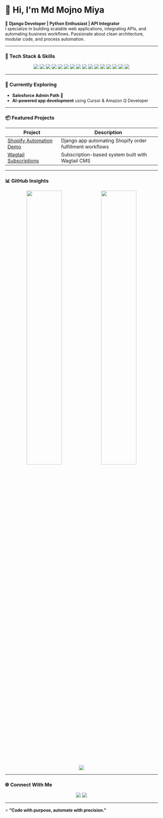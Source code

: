 # 👋 Hi, I'm Md Mojno Miya  

🚀 **Django Developer | Python Enthusiast | API Integrator**  
I specialize in building scalable web applications, integrating APIs, and automating business workflows. Passionate about clean architecture, modular code, and process automation.  

---

### 🧰 Tech Stack & Skills  

<p align="center">
  <img src="https://img.shields.io/badge/Python-3776AB?style=for-the-badge&logo=python&logoColor=white" />
  <img src="https://img.shields.io/badge/Django-092E20?style=for-the-badge&logo=django&logoColor=white" />
  <img src="https://img.shields.io/badge/Wagtail-43B02A?style=for-the-badge&logo=wagtail&logoColor=white" />
  <img src="https://img.shields.io/badge/HTMX-3366CC?style=for-the-badge&logo=htmx&logoColor=white" />
  <img src="https://img.shields.io/badge/Tailwind_CSS-06B6D4?style=for-the-badge&logo=tailwindcss&logoColor=white" />
  <img src="https://img.shields.io/badge/REST%20API-005571?style=for-the-badge&logo=fastapi&logoColor=white" />
  <img src="https://img.shields.io/badge/PostgreSQL-336791?style=for-the-badge&logo=postgresql&logoColor=white" />
  <img src="https://img.shields.io/badge/SQLite-07405E?style=for-the-badge&logo=sqlite&logoColor=white" />
  <img src="https://img.shields.io/badge/Celery-37814A?style=for-the-badge&logo=celery&logoColor=white" />
  <img src="https://img.shields.io/badge/Redis-DC382D?style=for-the-badge&logo=redis&logoColor=white" />
  <img src="https://img.shields.io/badge/Docker-2496ED?style=for-the-badge&logo=docker&logoColor=white" />
  <img src="https://img.shields.io/badge/Git-F05032?style=for-the-badge&logo=git&logoColor=white" />
  <img src="https://img.shields.io/badge/GitHub_Actions-2088FF?style=for-the-badge&logo=githubactions&logoColor=white" />
  <img src="https://img.shields.io/badge/Webhooks-000000?style=for-the-badge&logo=webhook&logoColor=white" />
  <img src="https://img.shields.io/badge/JSON-000000?style=for-the-badge&logo=json&logoColor=white" />
  <img src="https://img.shields.io/badge/AWS-232F3E?style=for-the-badge&logo=amazonaws&logoColor=white" />
</p>

---

### 🧠 Currently Exploring  
- **Salesforce Admin Path** 🧩  
- **AI-powered app development** using Cursor & Amazon Q Developer  

---

### 📦 Featured Projects  

| Project | Description |
|----------|--------------|
| [Shopify Automation Demo](https://github.com/mojnomiya/shopify_automation_demo) | Django app automating Shopify order fulfillment workflows |
| [Wagtail Subscriptions](https://github.com/mojnomiya/wagtail_subscriptions) | Subscription-based system built with Wagtail CMS |

---

### 📊 GitHub Insights  

<p align="center">
  <img width="48%" src="https://github-readme-stats.vercel.app/api?username=mojnomiya&show_icons=true&theme=github_dark&hide_border=true&bg_color=00000000" />
  <img width="48%" src="https://github-readme-streak-stats.herokuapp.com/?user=mojnomiya&theme=github-dark&hide_border=true&background=00000000" />
</p>

<p align="center">
  <img src="https://github-readme-activity-graph.vercel.app/graph?username=mojnomiya&bg_color=000000&color=00e7ff&line=00e7ff&point=ffffff&hide_border=true" />
</p>

---

### 🌐 Connect With Me  

<p align="center">
  <a href="https://github.com/mojnomiya"><img src="https://img.shields.io/badge/GitHub-181717?style=for-the-badge&logo=github&logoColor=white"/></a>
  <a href="https://www.linkedin.com/in/mojnomiya/"><img src="https://img.shields.io/badge/LinkedIn-0A66C2?style=for-the-badge&logo=linkedin&logoColor=white"/></a>
</p>

---

⭐ **“Code with purpose, automate with precision.”**
